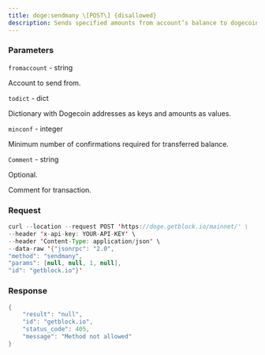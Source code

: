 ```yaml
---
title: doge:sendmany \[POST\] {disallowed}
description: Sends specified amounts from account’s balance to dogecoinaddresses.This method will fail if there is less than total amount dogecoins withminconf confirmations in the account’s balance (unless account is theempty-string-named default account).Returns transaction ID on success.
---
```


### Parameters


`fromaccount` - string

Account to send from.

`todict` - dict

Dictionary with Dogecoin addresses as keys and amounts as values.

`minconf` - integer

Minimum number of confirmations required for transferred balance.

`Comment` - string

Optional.

Comment for transaction.

### Request

``` java
curl --location --request POST 'https://doge.getblock.io/mainnet/' \
--header 'x-api-key: YOUR-API-KEY' \
--header 'Content-Type: application/json' \
--data-raw '{"jsonrpc": "2.0",
"method": "sendmany",
"params": [null, null, 1, null],
"id": "getblock.io"}'
```

###  Response

``` java
{
    "result": "null",
    "id": "getblock.io",
    "status_code": 405,
    "message": "Method not allowed"
}
```

